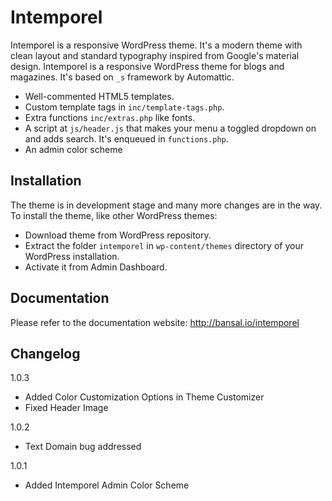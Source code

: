 Intemporel
===

Intemporel is a responsive WordPress theme. It's a modern theme with clean layout and standard typography inspired from Google's material design. Intemporel is a responsive WordPress theme for blogs and magazines. It's based on `_s` framework by Automattic.

* Well-commented HTML5 templates.
* Custom template tags in `inc/template-tags.php`.
* Extra functions `inc/extras.php` like fonts.
* A script at `js/header.js` that makes your menu a toggled dropdown on and adds search. It's enqueued in `functions.php`.
* An admin color scheme

Installation
---------------

The theme is in development stage and many more changes are in the way. To install the theme, like other WordPress themes:

* Download theme from WordPress repository.
* Extract the folder `intemporel` in `wp-content/themes` directory of your WordPress installation.
* Activate it from Admin Dashboard.

Documentation
---------------

Please refer to the documentation website: http://bansal.io/intemporel

Changelog
---------------

1.0.3
* Added Color Customization Options in Theme Customizer
* Fixed Header Image

1.0.2
* Text Domain bug addressed

1.0.1
* Added Intemporel Admin Color Scheme